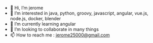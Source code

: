 - 👋 Hi, I’m jerome
- 👀 I’m interested in java, python, groovy, javascript, angular, vue.js, node.js, docker, blender
- 🌱 I’m currently learning angular
- 💞️ I’m looking to collaborate in many things
- 📫 How to reach me : jerome25000@gmail.com

<!---
jerome25000/jerome25000 is a ✨ special ✨ repository because its `README.md` (this file) appears on your GitHub profile.
You can click the Preview link to take a look at your changes.
--->
